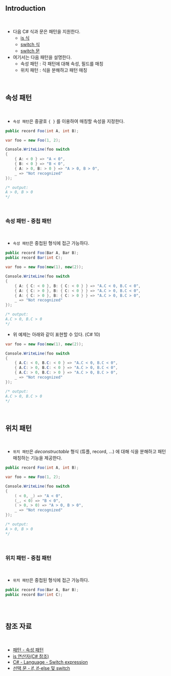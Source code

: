 ## Introduction

<br>

- 다음 C# 식과 문은 패턴을 지원한다.
    - [is 식](https://learn.microsoft.com/ko-kr/dotnet/csharp/language-reference/operators/is)
    - [switch 식](https://peponi-paradise.tistory.com/entry/C-Language-Switch-expression)
    - [switch 문](https://learn.microsoft.com/ko-kr/dotnet/csharp/language-reference/statements/selection-statements#the-switch-statement)
- 여기서는 다음 패턴을 설명한다.
    - 속성 패턴 : 각 패턴에 대해 속성, 필드를 매칭
    - 위치 패턴 : 식을 분해하고 패턴 매칭

<br>

## 속성 패턴

<br>

- `속성 패턴`은 중괄호 `{ }` 를 이용하여 매칭할 속성을 지정한다.

```cs
public record Foo(int A, int B);
```
```cs
var foo = new Foo(1, 2);

Console.WriteLine(foo switch
{
    { A: < 0 } => "A < 0",
    { B: < 0 } => "B < 0",
    { A: > 0, B: > 0 } => "A > 0, B > 0",
    _ => "Not recognized"
});

/* output:
A > 0, B > 0
*/
```

<br>

### 속성 패턴 - 중첩 패턴

<br>

- `속성 패턴`은 중첩된 형식에 접근 가능하다.

```cs
public record Foo(Bar A, Bar B);
public record Bar(int C);
```
```cs
var foo = new Foo(new(1), new(2));

Console.WriteLine(foo switch
{
    { A: { C: < 0 }, B: { C: < 0 } } => "A.C < 0, B.C < 0",
    { A: { C: > 0 }, B: { C: < 0 } } => "A.C > 0, B.C < 0",
    { A: { C: > 0 }, B: { C: > 0 } } => "A.C > 0, B.C > 0",
    _ => "Not recognized"
});

/* output:
A.C > 0, B.C > 0
*/
```

- 위 예제는 아래와 같이 표현할 수 있다. (C# 10)

```cs
var foo = new Foo(new(1), new(2));

Console.WriteLine(foo switch
{
    { A.C: < 0, B.C: < 0 } => "A.C < 0, B.C < 0",
    { A.C: > 0, B.C: < 0 } => "A.C > 0, B.C < 0",
    { A.C: > 0, B.C: > 0 } => "A.C > 0, B.C > 0",
    _ => "Not recognized"
});

/* output:
A.C > 0, B.C > 0
*/
```

<br>

## 위치 패턴

<br>

- `위치 패턴`은 _deconstructable_ 형식 (튜플, record, ...) 에 대해 식을 분해하고 패턴 매칭하는 기능을 제공한다.

```cs
public record Foo(int A, int B);
```
```cs
var foo = new Foo(1, 2);

Console.WriteLine(foo switch
{
    ( < 0, _) => "A < 0",
    (_, < 0) => "B < 0",
    ( > 0, > 0) => "A > 0, B > 0",
    _ => "Not recognized"
});

/* output:
A > 0, B > 0
*/
```

<br>

### 위치 패턴 - 중첩 패턴

<br>

- `위치 패턴`은 중첩된 형식에 접근 가능하다.

```cs
public record Foo(Bar A, Bar B);
public record Bar(int C);
```
```cs
```

<br>

## 참조 자료

<br>

- [패턴 - 속성 패턴](https://learn.microsoft.com/ko-kr/dotnet/csharp/language-reference/operators/patterns#property-pattern)
- [is 연산자(C# 참조)](https://learn.microsoft.com/ko-kr/dotnet/csharp/language-reference/operators/is)
- [C# - Language - Switch expression](https://peponi-paradise.tistory.com/entry/C-Language-Switch-expression)
- [선택 문 - if, if-else 및 switch](https://learn.microsoft.com/ko-kr/dotnet/csharp/language-reference/statements/selection-statements#the-switch-statement)